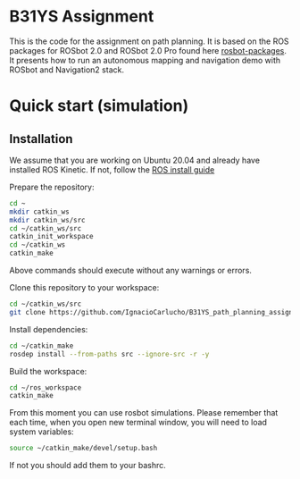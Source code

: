 # B31YS Assignment #

This is the code for the assignment on path planning. It is based on the ROS packages for ROSbot 2.0 and ROSbot 2.0 Pro found here [rosbot-packages](https://github.com/husarion/rosbot_ros/tree/noetic).
It presents how to run an autonomous mapping and navigation demo with ROSbot and Navigation2 stack.

# Quick start (simulation) #

## Installation ##

We assume that you are working on Ubuntu 20.04 and already have installed ROS Kinetic. If not, follow the [ROS install guide](http://wiki.ros.org/kinetic/Installation/Ubuntu)

Prepare the repository:
```bash
cd ~
mkdir catkin_ws
mkdir catkin_ws/src
cd ~/catkin_ws/src
catkin_init_workspace
cd ~/catkin_ws
catkin_make
```

Above commands should execute without any warnings or errors.

Clone this repository to your workspace:

```bash
cd ~/catkin_ws/src
git clone https://github.com/IgnacioCarlucho/B31YS_path_planning_assignment_ROS1
```

Install dependencies:

```bash
cd ~/catkin_make
rosdep install --from-paths src --ignore-src -r -y
```

Build the workspace:

```bash
cd ~/ros_workspace
catkin_make
```

From this moment you can use rosbot simulations. Please remember that each time, when you open new terminal window, you will need to load system variables:

```bash
source ~/catkin_make/devel/setup.bash
```

If not you should add them to your bashrc. 




